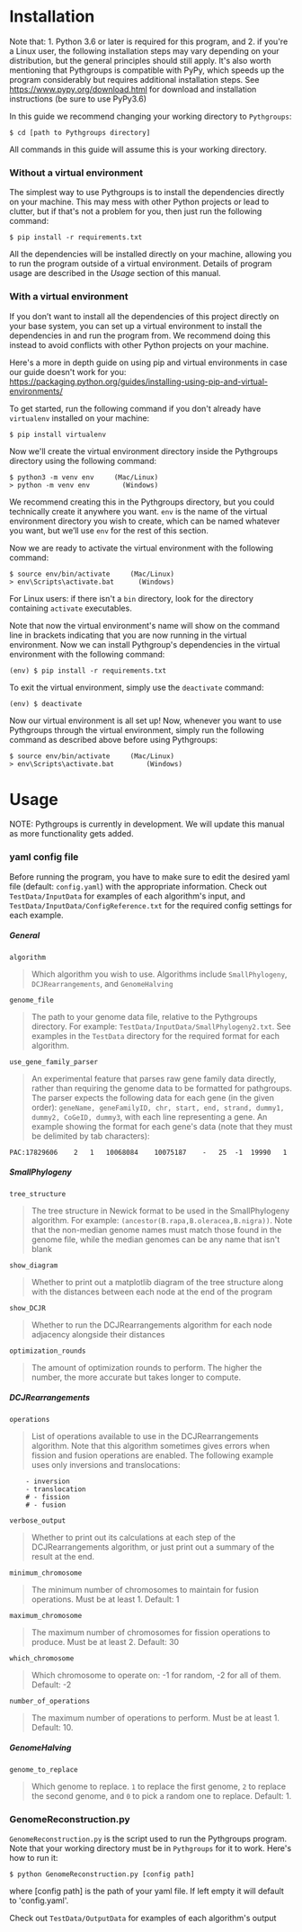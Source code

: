 # Installation 

Note that: 1. Python 3.6 or later is required for this program, and 2. if you're a Linux user, the following 
installation steps may vary depending on your distribution, but the general principles should still apply. 
It's also worth mentioning that Pythgroups is compatible with PyPy, which speeds up the program considerably but 
requires additional installation steps. See <https://www.pypy.org/download.html> for download and installation 
instructions (be sure to use PyPy3.6)

In this guide we recommend changing your working directory to `Pythgroups`:

	$ cd [path to Pythgroups directory]

All commands in this guide will assume this is your working directory.

### Without a virtual environment

The simplest way to use Pythgroups is to install the dependencies directly on your machine. This may mess with 
other Python projects or lead to clutter, but if that's not a problem for you, then just run the following command:

    $ pip install -r requirements.txt

All the dependencies will be installed directly on your machine, allowing you to run the program outside of a virtual 
environment. Details of program usage are described in the *Usage* section of this manual.

### With a virtual environment

If you don’t want to install all the dependencies of this project directly on your base system, you can set up a 
virtual environment to install the dependencies in and run the program from. We recommend doing this instead to avoid 
conflicts with other Python projects on your machine. 

Here's a more in depth guide on using pip and virtual environments in case our guide doesn't work for you: 
<https://packaging.python.org/guides/installing-using-pip-and-virtual-environments/>

To get started, run the following command if you don't already have `virtualenv` installed on your machine:

    $ pip install virtualenv

Now we'll create the virtual environment directory inside the Pythgroups directory using the following command:

    $ python3 -m venv env     (Mac/Linux)
    > python -m venv env        (Windows)

We recommend creating this in the Pythgroups directory, but you could technically create it anywhere you want. `env` 
is the name of the virtual environment directory you wish to create, which can be named whatever you want, but we’ll use 
`env` for the rest of this section.

Now we are ready to activate the virtual environment with the following command:

    $ source env/bin/activate     (Mac/Linux)
    > env\Scripts\activate.bat      (Windows) 

For Linux users: if there isn't a `bin` directory, look for the directory containing `activate` executables.

Note that now the virtual environment's name will show on the command line in brackets indicating that you are now 
running in the virtual environment. Now we can install Pythgroup's dependencies in the virtual environment with the 
following command:

    (env) $ pip install -r requirements.txt

To exit the virtual environment, simply use the `deactivate` command:
    
    (env) $ deactivate

Now our virtual environment is all set up! Now, whenever you want to use Pythgroups through the virtual environment, 
simply run the following command as described above before using Pythgroups:

    $ source env/bin/activate     (Mac/Linux)
    > env\Scripts\activate.bat        (Windows)


# Usage

NOTE: Pythgroups is currently in development. We will update this manual as more functionality gets added.

### yaml config file

Before running the program, you have to make sure to edit the desired yaml file (default: `config.yaml`) with the 
appropriate information. Check out `TestData/InputData` for examples of each algorithm's input, and 
`TestData/InputData/ConfigReference.txt` for the required config settings for each example.

##### General
`algorithm` 
> Which algorithm you wish to use. Algorithms include `SmallPhylogeny`, `DCJRearrangements`, and `GenomeHalving`

`genome_file` 
> The path to your genome data file, relative to the Pythgroups directory. For example: 
>`TestData/InputData/SmallPhylogeny2.txt`. See examples in the `TestData` directory for the required 
>format for each algorithm.

`use_gene_family_parser`
> An experimental feature that parses raw gene family data directly, rather than requiring the genome data to be 
> formatted for pathgroups. The parser expects the following data for each gene (in the given order):
> `geneName, geneFamilyID, chr, start, end, strand, dummy1, dummy2, CoGeID, dummy3`, with each line representing a gene.
> An example showing the format for each gene's data (note that they must be delimited by tab characters):

    PAC:17829606	2	1	10068084	10075187	-	25	-1	19990	1

##### SmallPhylogeny
`tree_structure` 
> The tree structure in Newick format to be used in the SmallPhylogeny algorithm. For example: 
>`(ancestor(B.rapa,B.oleracea,B.nigra))`.
> Note that the non-median genome names must match those found in the genome file, while the median genomes can be any 
> name that isn't blank

`show_diagram` 
> Whether to print out a matplotlib diagram of the tree structure along with the distances between each 
>node at the end of the program

`show_DCJR`
> Whether to run the DCJRearrangements algorithm for each node adjacency alongside their distances

`optimization_rounds`
> The amount of optimization rounds to perform. The higher the number, the more accurate but takes longer to compute.

##### DCJRearrangements
`operations`  
> List of operations available to use in the DCJRearrangements algorithm. Note that this algorithm sometimes gives 
> errors when fission and fusion operations are enabled. The following example uses only inversions and translocations: 
```
    - inversion
    - translocation
    # - fission
    # - fusion
```
`verbose_output`
> Whether to print out its calculations at each step of the DCJRearrangements algorithm, or just print out a 
>summary of the result at the end.

`minimum_chromosome`  
> The minimum number of chromosomes to maintain for fusion operations. Must be at least 1. Default: 1

`maximum_chromosome`  
> The maximum number of chromosomes for fission operations to produce. Must be at least 2. Default: 30

`which_chromosome`
> Which chromosome to operate on: -1 for random, -2 for all of them. Default: -2

`number_of_operations`  
> The maximum number of operations to perform. Must be at least 1. Default: 10.

##### GenomeHalving
`genome_to_replace`  
> Which genome to replace. `1` to replace the first genome, `2` to replace the second genome, and `0` to pick a 
>random one to replace. Default: 1.

### GenomeReconstruction.py

`GenomeReconstruction.py` is the script used to run the Pythgroups program. Note that your working directory must be 
in `Pythgroups` for it to work. Here's how to run it:

    $ python GenomeReconstruction.py [config path]

where \[config path\] is the path of your yaml file. If left empty it will default to 'config.yaml'.

Check out `TestData/OutputData` for examples of each algorithm's output
